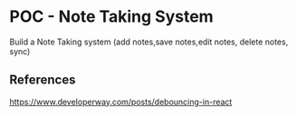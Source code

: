 # POC - Note Taking System

Build a Note Taking system (add notes,save notes,edit notes, delete notes, sync)


## References
https://www.developerway.com/posts/debouncing-in-react